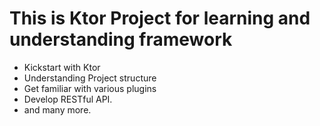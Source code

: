 # This is Ktor Project for learning and understanding framework

- Kickstart with Ktor
- Understanding Project structure
- Get familiar with various plugins
- Develop RESTful API.
- and many more.
